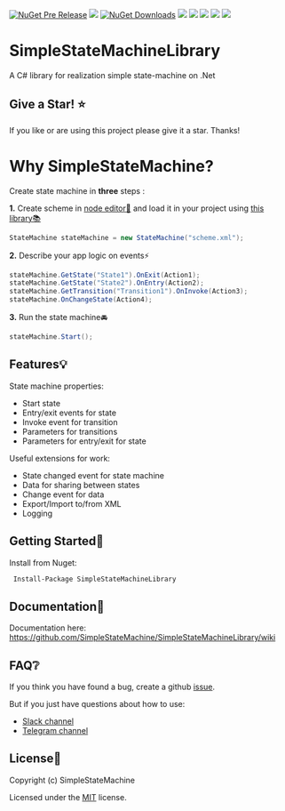 
[![NuGet Pre Release](https://img.shields.io/nuget/vpre/SimpleStateMachineLibrary.svg)](https://www.nuget.org/packages/SimpleStateMachineLibrary) [![](https://img.shields.io/github/stars/SimpleStateMachine/SimpleStateMachineLibrary)](https://github.com/SimpleStateMachine/SimpleStateMachineLibrary)  [![NuGet Downloads](https://img.shields.io/nuget/dt/SimpleStateMachineLibrary)](https://www.nuget.org/packages/SimpleStateMachineLibrary) [![](https://img.shields.io/github/license/SimpleStateMachine/SimpleStateMachineLibrary)](https://github.com/SimpleStateMachine/SimpleStateMachineLibrary) [![](https://img.shields.io/github/languages/code-size/SimpleStateMachine/SimpleStateMachineLibrary)](https://github.com/SimpleStateMachine/SimpleStateMachineLibrary) 
 [![]( https://img.shields.io/github/last-commit/SimpleStateMachine/SimpleStateMachineLibrary)](https://github.com/SimpleStateMachine/SimpleStateMachineLibrary) [![](https://img.shields.io/badge/chat-slack-blueviolet.svg)](https://join.slack.com/t/simplestatemachine/shared_invite/zt-fnfhvvsx-fTejcpPn~PPb2ojdG_MQBg) [![](https://img.shields.io/badge/chat-telegram-blue.svg)](https://t.me/joinchat/HMLJFkv9do6aDV188rhd0w)
 # SimpleStateMachineLibrary
A C# library for realization simple state-machine on .Net

 ## Give a Star! :star:
If you like or are using this project please give it a star. Thanks!

 # Why SimpleStateMachine?
Create state machine in **three** steps :

**1.** Create scheme in  [node editor🔗](https://github.com/SimpleStateMachine/SimpleStateMachineNodeEditor) and load it in your project using [this library📚](https://github.com/SimpleStateMachine/SimpleStateMachineLibrary)
```C#
StateMachine stateMachine = new StateMachine("scheme.xml");
```
**2.** Describe your app logic on events⚡
 ```C#
stateMachine.GetState("State1").OnExit(Action1);
stateMachine.GetState("State2").OnEntry(Action2);
stateMachine.GetTransition("Transition1").OnInvoke(Action3);
stateMachine.OnChangeState(Action4);
```
**3.** Run the state machine🚘
 ```C#
stateMachine.Start();
```
## Features💡 

State machine properties:
* Start state
* Entry/exit events for state
* Invoke event for transition
* Parameters for transitions
* Parameters for entry/exit for state

Useful extensions for work:
* State changed event for state machine
* Data for sharing between states
* Change event for data
* Export/Import to/from XML
* Logging

## Getting Started📂
Install from Nuget:
```sh
 Install-Package SimpleStateMachineLibrary 
```
## Documentation📄 
Documentation here: https://github.com/SimpleStateMachine/SimpleStateMachineLibrary/wiki

 ## FAQ❔
 If you think you have found a bug, create a github [issue](https://github.com/SimpleStateMachine/SimpleStateMachineLibrary/issues).
 
 But if you just have questions about how to use:
 
- [Slack channel](https://join.slack.com/t/simplestatemachine/shared_invite/zt-fnfhvvsx-fTejcpPn~PPb2ojdG_MQBg)
- [Telegram channel](https://t.me/joinchat/HMLJFkv9do6aDV188rhd0w)

## License📑

Copyright (c) SimpleStateMachine

Licensed under the [MIT](LICENSE) license.

